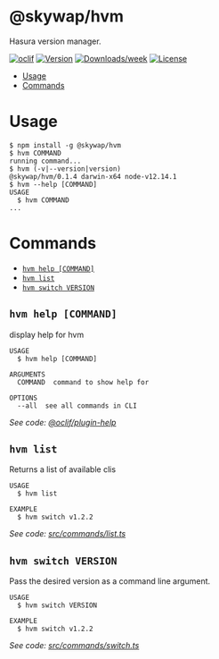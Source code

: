 @skywap/hvm
===========

Hasura version manager.

[![oclif](https://img.shields.io/badge/cli-oclif-brightgreen.svg)](https://oclif.io)
[![Version](https://img.shields.io/npm/v/@skywap/hvm.svg)](https://npmjs.org/package/@skywap/hvm)
[![Downloads/week](https://img.shields.io/npm/dw/@skywap/hvm.svg)](https://npmjs.org/package/@skywap/hvm)
[![License](https://img.shields.io/npm/l/@skywap/hvm.svg)](https://github.com/SkylarWapato/hvm/blob/master/package.json)

<!-- toc -->
* [Usage](#usage)
* [Commands](#commands)
<!-- tocstop -->
# Usage
<!-- usage -->
```sh-session
$ npm install -g @skywap/hvm
$ hvm COMMAND
running command...
$ hvm (-v|--version|version)
@skywap/hvm/0.1.4 darwin-x64 node-v12.14.1
$ hvm --help [COMMAND]
USAGE
  $ hvm COMMAND
...
```
<!-- usagestop -->
# Commands
<!-- commands -->
* [`hvm help [COMMAND]`](#hvm-help-command)
* [`hvm list`](#hvm-list)
* [`hvm switch VERSION`](#hvm-switch-version)

## `hvm help [COMMAND]`

display help for hvm

```
USAGE
  $ hvm help [COMMAND]

ARGUMENTS
  COMMAND  command to show help for

OPTIONS
  --all  see all commands in CLI
```

_See code: [@oclif/plugin-help](https://github.com/oclif/plugin-help/blob/v3.2.0/src/commands/help.ts)_

## `hvm list`

Returns a list of available clis

```
USAGE
  $ hvm list

EXAMPLE
  $ hvm switch v1.2.2
```

_See code: [src/commands/list.ts](https://github.com/SkylarWapato/hvm/blob/v0.1.4/src/commands/list.ts)_

## `hvm switch VERSION`

Pass the desired version as a command line argument.

```
USAGE
  $ hvm switch VERSION

EXAMPLE
  $ hvm switch v1.2.2
```

_See code: [src/commands/switch.ts](https://github.com/SkylarWapato/hvm/blob/v0.1.4/src/commands/switch.ts)_
<!-- commandsstop -->
